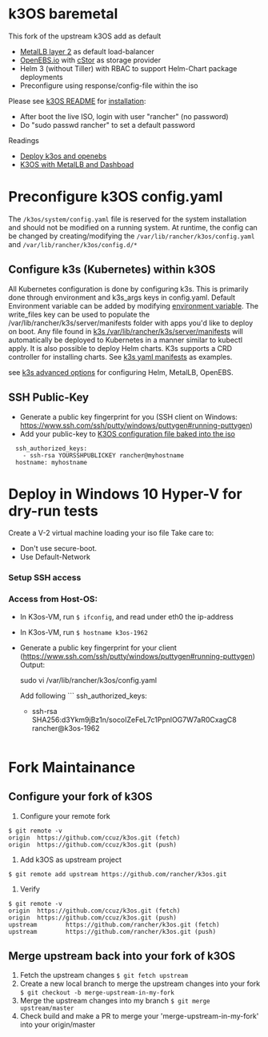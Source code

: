 # k3OS baremetal
This fork of the upstream k3OS add as default
- [MetalLB layer 2](https://metallb.universe.tf/concepts/layer2/) as default load-balancer
- [OpenEBS.io](https://github.com/openebs/openebs) with [cStor](https://github.com/openebs/cstor) as storage provider
- Helm 3 (without Tiller) with RBAC to support Helm-Chart package deployments
- Preconfigure using response/config-file within the iso

Please see [k3OS README](README.md) for [installation](https://ahmermansoor.blogspot.com/2019/05/install-lightweight-kubernetes-k3s-with-k3os.html):
- After boot the live ISO, login with user "rancher" (no password)
- Do "sudo passwd rancher" to set a default password

Readings
- [Deploy k3os and openebs](https://medium.com/@fromprasath/deploy-k3s-cluster-on-k3os-and-use-openebs-as-persistent-storage-provisioner-3db229c0acf8)
- [K3OS with MetalLB and Dashboad](https://mindmelt.nl/mindmelt.nl/2019/04/08/k3s-kubernetes-dashboard-load-balancer/)

# Preconfigure k3OS config.yaml
The ```/k3os/system/config.yaml``` file is reserved for the system installation and should not be modified on a running system.
At runtime, the config can be changed by creating/modifying the ```/var/lib/rancher/k3os/config.yaml``` and ```/var/lib/rancher/k3os/config.d/*```

## Configure k3s (Kubernetes) within k3OS
All Kubernetes configuration is done by configuring k3s. This is primarily done through environment and k3s_args keys in config.yaml.
Default Environment variable can be added by modifying [environment variable](overlay/etc/environment).
The write_files key can be used to populate the /var/lib/rancher/k3s/server/manifests folder with apps you'd like to deploy on boot.
Any file found in [k3s /var/lib/rancher/k3s/server/manifests](overlay/share/rancher/k3s/server/manifests) will automatically be deployed to Kubernetes in a manner similar to kubectl apply.
It is also possible to deploy Helm charts. K3s supports a CRD controller for installing charts. 
See [k3s yaml manifests](https://github.com/rancher/k3s/tree/master/manifests) as examples.

see [k3s advanced options](https://rancher.com/docs/k3s/latest/en/advanced/) for configuring Helm, MetalLB, OpenEBS.

## SSH Public-Key
- Generate a public key fingerprint for you (SSH client on Windows: https://www.ssh.com/ssh/putty/windows/puttygen#running-puttygen)
- Add your public-key to [K3OS configuration file baked into the iso](images/07-iso/config.yaml)
```
  ssh_authorized_keys:
    - ssh-rsa YOURSSHPUBLICKEY rancher@myhostname
  hostname: myhostname
``` 

# Deploy in Windows 10 Hyper-V for dry-run tests
Create a V-2 virtual machine loading your iso file
Take care to:
- Don't use secure-boot.
- Use Default-Network

### Setup SSH access

### Access from Host-OS:
- In K3os-VM, run ```$ ifconfig```, and read under eth0 the ip-address
- In K3os-VM, run ```$ hostname
k3os-1962```
- Generate a public key fingerprint for your client (https://www.ssh.com/ssh/putty/windows/puttygen#running-puttygen)
  Output: 
  
  sudo vi /var/lib/rancher/k3os/config.yaml
  
  Add following ```
  ssh_authorized_keys:
  - ssh-rsa SHA256:d3Ykm9jBz1n/socoIZeFeL7c1PpnlOG7W7aR0CxagC8 rancher@k3os-1962
  ``` 

# Fork Maintainance
## Configure your fork of k3OS
1. Configure your remote fork
```
$ git remote -v
origin  https://github.com/ccuz/k3os.git (fetch)
origin  https://github.com/ccuz/k3os.git (push)
```
1. Add k3OS as upstream project
```
$ git remote add upstream https://github.com/rancher/k3os.git
```
1. Verify
```
$ git remote -v
origin  https://github.com/ccuz/k3os.git (fetch)
origin  https://github.com/ccuz/k3os.git (push)
upstream        https://github.com/rancher/k3os.git (fetch)
upstream        https://github.com/rancher/k3os.git (push)
```

## Merge upstream back into your fork of k3OS
1. Fetch the upstream changes ```$ git fetch upstream```
1. Create a new local branch to merge the upstream changes into your fork ```$ git checkout -b merge-upstream-in-my-fork```
1. Merge the upstream changes into my branch ```$ git merge upstream/master```
1. Check build and make a PR to merge your 'merge-upstream-in-my-fork' into your origin/master